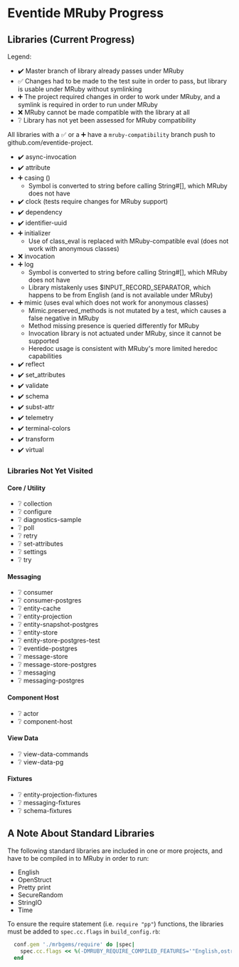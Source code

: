 # Eventide MRuby Progress

## Libraries (Current Progress)

Legend:
- :heavy_check_mark: Master branch of library already passes under MRuby
- :white_check_mark: Changes had to be made to the test suite in order to pass, but library is usable under MRuby without symlinking
- :heavy_plus_sign: The project required changes in order to work under MRuby, and a symlink is required in order to run under MRuby
- :x: MRuby cannot be made compatible with the library at all
- :grey_question: Library has not yet been assessed for MRuby compatibility

All libraries with a :white_check_mark: or a :heavy_plus_sign: have a `mruby-compatibility` branch push to github.com/eventide-project.

- :heavy_check_mark: async-invocation
- :heavy_check_mark: attribute
- :heavy_plus_sign: casing ()
  - Symbol is converted to string before calling String#[], which MRuby does not have
- :heavy_check_mark: clock (tests require changes for MRuby support)
- :heavy_check_mark: dependency
- :heavy_check_mark: identifier-uuid
- :heavy_plus_sign: initializer
  - Use of class_eval is replaced with MRuby-compatible eval (does not work with anonymous classes)
- :x: invocation
- :heavy_plus_sign: log
  - Symbol is converted to string before calling String#[], which MRuby does not have
  - Library mistakenly uses $INPUT_RECORD_SEPARATOR, which happens to be from English (and is not available under MRuby)
- :heavy_plus_sign: mimic (uses eval which does not work for anonymous classes)
  - Mimic.preserved_methods is not mutated by a test, which causes a false negative in MRuby
  - Method missing presence is queried differently for MRuby
  - Invocation library is not actuated under MRuby, since it cannot be supported
  - Heredoc usage is consistent with MRuby's more limited heredoc capabilities
- :heavy_check_mark: reflect
- :heavy_check_mark: set_attributes
- :heavy_check_mark: validate
- :heavy_check_mark: schema
- :heavy_check_mark: subst-attr
- :heavy_check_mark: telemetry
- :heavy_check_mark: terminal-colors
- :heavy_check_mark: transform
- :heavy_check_mark: virtual

### Libraries Not Yet Visited

#### Core / Utility

- :grey_question: collection
- :grey_question: configure
- :grey_question: diagnostics-sample
- :grey_question: poll
- :grey_question: retry
- :grey_question: set-attributes
- :grey_question: settings
- :grey_question: try

#### Messaging

- :grey_question: consumer
- :grey_question: consumer-postgres
- :grey_question: entity-cache
- :grey_question: entity-projection
- :grey_question: entity-snapshot-postgres
- :grey_question: entity-store
- :grey_question: entity-store-postgres-test
- :grey_question: eventide-postgres
- :grey_question: message-store
- :grey_question: message-store-postgres
- :grey_question: messaging
- :grey_question: messaging-postgres

#### Component Host

- :grey_question: actor
- :grey_question: component-host

#### View Data

- :grey_question: view-data-commands
- :grey_question: view-data-pg

#### Fixtures

- :grey_question: entity-projection-fixtures
- :grey_question: messaging-fixtures
- :grey_question: schema-fixtures

## A Note About Standard Libraries

The following standard libraries are included in one or more projects, and have to be compiled in to MRuby in order to run:

- English
- OpenStruct
- Pretty print
- SecureRandom
- StringIO
- Time

To ensure the require statement (i.e. `require "pp"`) functions, the libraries must be added to `spec.cc.flags` in `build_config.rb`:

```ruby
  conf.gem './mrbgems/require' do |spec|
    spec.cc.flags << %(-DMRUBY_REQUIRE_COMPILED_FEATURES='"English,ostruct,pp,securerandom,stringio,time"')
  end
```
